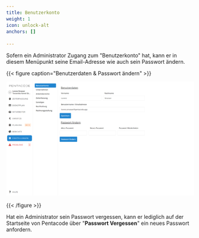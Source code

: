 ```yaml
---
title: Benutzerkonto
weight: 1
icon: unlock-alt
anchors: []

---
```

Sofern ein Administrator Zugang zum "Benutzerkonto" hat, kann er in diesem Menüpunkt seine Email-Adresse wie auch sein Passwort ändern.

{{< figure caption="Benutzerdaten & Passwort ändern" >}}

![](/uploads/benutzerkonto.png)

{{< /figure >}}

Hat ein Administrator sein Passwort vergessen, kann er lediglich auf der Startseite von Pentacode über "**Passwort Vergessen**" ein neues Passwort anfordern.